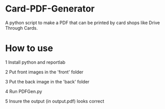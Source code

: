 # Card-PDF-Generator
A python script to make a PDF that can be printed by card shops like Drive Through Cards.

# How to use
1 Install python and reportlab

2 Put front images in the 'front' folder

3 Put the back image in the 'back' folder

4 Run PDFGen.py

5 Insure the output (in output.pdf) looks correct
